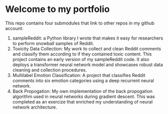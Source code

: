 # Welcome to my portfolio

This repo contains four submodules that link to other repos in my github account:

1. sampleReddit: a Python library I wrote that makes it easy for researchers to perform snowball samples of Reddit.
2. Toxicity Data Collection: My work to collect and clean Reddit comments and classify them according to if they contained toxic content. This project contains an early version of my sampleReddit code. It also deploys a transformer neural network model and showcases robust data cleaning and collection procedures.
3. Multilabel Emotion Classification: A project that classifies Reddit comments into six emotion categories using a deep recurrent neural network.
4. Back Propogation: My own implementation of the back propogation algorithm used in neural networks during gradient descent. This was completed as an exercize that enriched my understanding of neural network architecture.
